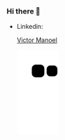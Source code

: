 ### Hi there 👋
- Linkedin: <div class="badge-base LI-profile-badge" data-locale="pt_BR" data-size="medium" data-theme="dark" data-type="VERTICAL" data-vanity="victormanoel-pydev" data-version="v1"><a class="badge-base__link LI-simple-link" href="https://br.linkedin.com/in/victormanoel-pydev?trk=profile-badge">Victor Manoel</a></div>

  ![Snake animation](https://github.com/mvictorsilva/mvictorsilva/blob/output/github-contribution-grid-snake.svg)
